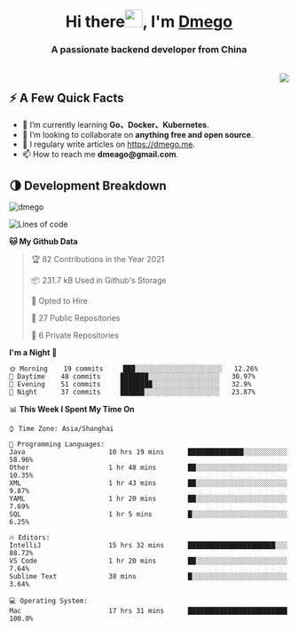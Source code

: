 <h1 align="center">Hi there<img src="https://cdn.jsdelivr.net/gh/dmego/images/img/Hi.gif" height="32" />, I'm <a href="https://i.dmego.me/" target="_blank"> Dmego </a> </h1>
<h3 align="center">A passionate backend developer from China</h3>
</br>

<img align="right" src="https://github-readme-stats.vercel.app/api?username=dmego&show_icons=true" />

## ⚡️ A Few Quick Facts

<ul>
    <li> 🌱 I’m currently learning <strong>Go、Docker、Kubernetes</strong>.</li>
    <li> 👯 I’m looking to collaborate on <strong>anything free and open source</strong>.</li>
    <li>📝 I regulary write articles on <a href="https://dmego.me">https://dmego.me</a>.</li>
    <li>📫 How to reach me <strong>dmeago@gmail.com</strong>.</li>
</ul>

## 🌗 Development Breakdown

<img src="https://komarev.com/ghpvc/?username=dmego" alt="dmego" />

<!--START_SECTION:waka-->
![Lines of code](https://img.shields.io/badge/From%20Hello%20World%20I%27ve%20Written-227796%20lines%20of%20code-blue)

**🐱 My Github Data** 

> 🏆 82 Contributions in the Year 2021
 > 
> 📦 231.7 kB Used in Github's Storage 
 > 
> 💼 Opted to Hire
 > 
> 📜 27 Public Repositories 
 > 
> 🔑 6 Private Repositories  
 > 
**I'm a Night 🦉** 

```text
🌞 Morning    19 commits     ███░░░░░░░░░░░░░░░░░░░░░░   12.26% 
🌆 Daytime    48 commits     ███████░░░░░░░░░░░░░░░░░░   30.97% 
🌃 Evening    51 commits     ████████░░░░░░░░░░░░░░░░░   32.9% 
🌙 Night      37 commits     ██████░░░░░░░░░░░░░░░░░░░   23.87%

```


📊 **This Week I Spent My Time On** 

```text
⌚︎ Time Zone: Asia/Shanghai

💬 Programming Languages: 
Java                     10 hrs 19 mins      ██████████████░░░░░░░░░░░   58.96% 
Other                    1 hr 48 mins        ██░░░░░░░░░░░░░░░░░░░░░░░   10.35% 
XML                      1 hr 43 mins        ██░░░░░░░░░░░░░░░░░░░░░░░   9.87% 
YAML                     1 hr 20 mins        ██░░░░░░░░░░░░░░░░░░░░░░░   7.69% 
SQL                      1 hr 5 mins         █░░░░░░░░░░░░░░░░░░░░░░░░   6.25%

🔥 Editors: 
IntelliJ                 15 hrs 32 mins      ██████████████████████░░░   88.72% 
VS Code                  1 hr 20 mins        ██░░░░░░░░░░░░░░░░░░░░░░░   7.64% 
Sublime Text             38 mins             █░░░░░░░░░░░░░░░░░░░░░░░░   3.64%

💻 Operating System: 
Mac                      17 hrs 31 mins      █████████████████████████   100.0%

```


<!--END_SECTION:waka-->
